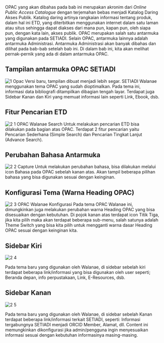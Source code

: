 OPAC yang akan dibahas pada bab ini merupakan akronim dari _Online Public Access Catalogue_ dengan terjemahan bebas menjadi Katalog Daring Akses Publik. Katalog daring artinya rangkaian informasi tentang produk, dalam hal ini ETD, yang diterbitkan
menggunakan internet dalam satu laman atau situs sehingga dapat diakses dari mana pun, kapan pun, oleh siapa pun, dengan kata lain, akses publik. OPAC merupakan salah satu antarmuka yang digunakan pada SETIADI. Selain OPAC,
antarmuka lainnya adalah antarmuka Administrasi. Antarmuka Administrasi akan banyak dibahas dan dilihat pada bab-bab setelah bab ini. Di dalam bab ini, kita akan melihat pernak-pernik yang ada di dalam antarmuka OPAC.

## Tampilan antarmuka OPAC SETIADI
![1  Opac](https://user-images.githubusercontent.com/37967729/109098817-8fe46400-7754-11eb-90ff-2877f8e2c2d3.PNG)
Versi baru, tampilan dibuat menjadi lebih segar. SETIADI Walanae menggunakan tema OPAC yang sudah dioptimalkan. Pada tema ini, informasi data bibliografi ditampilkan dibagian tengah layar. Terdapat juga Sidebar Kanan dan Kiri yang memuat informasi lain seperti Link, Ebook, dsb.

## Fitur Pencarian ETD
![2 1  OPAC Walanae Search](https://user-images.githubusercontent.com/37967729/109098879-b4d8d700-7754-11eb-8a13-d10c2c3df961.PNG)
Untuk melakukan pencarian ETD bisa dilakukan pada bagian atas OPAC. Terdapat 2 fitur pencarian yaitu Pencarian Sederhana (Simple Search) dan Pencarian Tingkat Lanjut (Advance Search). 

## Perubahan Bahasa Antarmuka
![2 2  Capture](https://user-images.githubusercontent.com/37967729/109099914-780ddf80-7756-11eb-9789-d22ccd79eb53.PNG)
Untuk melakukan perubahan bahasa, bisa dilakukan melalui icon Bahasa pada OPAC sebelah kanan atas. Akan tampil beberapa pilihan bahasa yang bisa digunakan sesuai dengan keinginan. 

## Konfigurasi Tema (Warna Heading OPAC)
![2 3  OPAC Walanae Konfigurasi](https://user-images.githubusercontent.com/37967729/109100020-a8ee1480-7756-11eb-90db-625ecac4ab37.PNG)
Pada tema OPAC Walanae ini, dimungkinkan juga melakukan perubahan warna Heading OPAC yang bisa disesuaikan dengan kebutuhan. Di pojok kanan atas terdapat icon Titik Tiga, jika kita pilih maka akan terdapat beberapa sub-menu, salah satunya adalah Theme Switch yang bisa kita pilih untuk mengganti warna dasar Heading OPAC sesuai dengan keinginan kita.

## Sidebar Kiri
![2 4](https://user-images.githubusercontent.com/37967729/109100223-1437e680-7757-11eb-95c2-9f974e819ed8.PNG)

Pada tema baru yang digunakan oleh Walanae, di sidebar sebelah kiri terdapat beberapa link/informasi yang bisa digunakan oleh user seperti; Beranda depan, info perpustakaan, Link, E-Resources, dsb.

## Sidebar Kanan
![2 5](https://user-images.githubusercontent.com/37967729/109100263-26b22000-7757-11eb-9942-1f1fe4ca8529.PNG)

Pada tema baru yang digunakan oleh Walanae, di sidebar sebelah Kanan terdapat beberapa link/informasi terkait SETIADI, seperti: Informasi tergabungnya SETIADI menjadi ORCID Member, Alamat, dll. Content ini memungkinkan dikonfigurasi jika admin/pengguna ingin menyesuaikan informasi sesuai dengan kebutuhan informasinya masing-masing.
